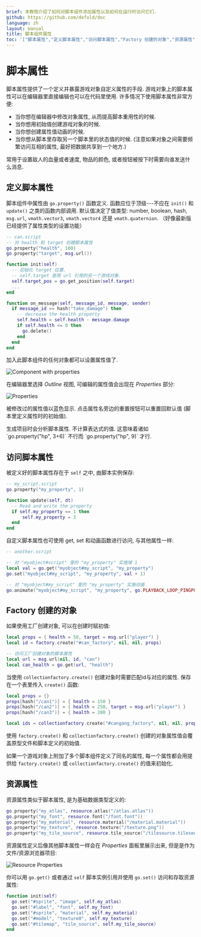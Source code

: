 ```yaml
---
brief: 本教程介绍了如何对脚本组件添加属性以及如何在运行时访问它们.
github: https://github.com/defold/doc
language: zh
layout: manual
title: 脚本组件属性
toc: '["脚本属性","定义脚本属性","访问脚本属性","Factory 创建的对象","资源属性"]'
---
```


# 脚本属性

脚本属性提供了一个定义并暴露游戏对象自定义属性的手段. 游戏对象上的脚本属性可以在编辑器里直接编辑也可以在代码里使用. 许多情况下使用脚本属性非常方便:

* 当你想在编辑器中修改对象属性, 从而提高脚本重用性的时候.
* 当你想用初始值创建游戏对象的时候.
* 当你想创建属性值动画的时候.
* 当你想从脚本里存取另一个脚本里的状态值的时候. (注意如果对象之间需要频繁访问互相的属性, 最好把数据共享到一个地方.)

常用于设置敌人的血量或者速度, 物品的颜色, 或者按钮被按下时需要向谁发送什么消息.

## 定义脚本属性

脚本组件中属性由 `go.property()` 函数定义. 函数应位于顶级---不应在 `init()` 和 `update()` 之类的函数内部调用. 默认值决定了值类型: number, boolean, hash, `msg.url`, `vmath.vector3`, `vmath.vector4` 还是 `vmath.quaternion`. （好像最新版已经提供了属性类型的设置功能）

```lua
-- can.script
-- 对 health 和 target 创建脚本属性
go.property("health", 100)
go.property("target", msg.url())

function init(self)
  -- 初始化 target 位置.
  -- self.target 是用 url 引用的另一个游戏对象.
  self.target_pos = go.get_position(self.target)
  ...
end

function on_message(self, message_id, message, sender)
  if message_id == hash("take_damage") then
    -- decrease the health property
    self.health = self.health - message.damage
    if self.health <= 0 then
      go.delete()
    end
  end
end
```

加入此脚本组件的任何对象都可以设置属性值了.

![Component with properties](/manuals/images/script-properties/component.png)

在编辑器里选择 *Outline* 视图,  可编辑的属性值会出现在 *Properties* 部分:

![Properties](/manuals/images/script-properties/properties.png)

被修改过的属性值以蓝色显示. 点击属性名旁边的重置按钮可以重置回默认值 (脚本里定义属性时的初始值).

<div class='important' markdown='1'>
生成项目时会分析脚本属性. 不计算表达式的值. 这意味着诸如 `go.property("hp", 3+6)` 不行而 `go.property("hp", 9)` 才行.
</div>

## 访问脚本属性

被定义好的脚本属性存在于 `self` 之中, 由脚本实例保存:

```lua
-- my_script.script
go.property("my_property", 1)

function update(self, dt)
  -- Read and write the property
  if self.my_property == 1 then
      self.my_property = 3
  end
end
```

自定义脚本属性也可使用 get, set 和动画函数进行访问, 与其他属性一样:

```lua
-- another.script

-- 对 "myobject#script" 里的 "my_property" 实施增 1
local val = go.get("myobject#my_script", "my_property")
go.set("myobject#my_script", "my_property", val + 1)

-- 对 "myobject#my_script" 里的 "my_property" 实施动画
go.animate("myobject#my_script", "my_property", go.PLAYBACK_LOOP_PINGPONG, 100, go.EASING_LINEAR, 2.0)
```

## Factory 创建的对象

如果使用工厂创建对象, 可以在创建时赋初值:

```lua
local props = { health = 50, target = msg.url("player") }
local id = factory.create("#can_factory", nil, nil, props)

-- 访问工厂创建对象的脚本属性
local url = msg.url(nil, id, "can")
local can_health = go.get(url, "health")
```

当使用 `collectionfactory.create()` 创建对象时需要匹配id与对应的属性. 保存在一个表里传入 `create()` 函数:

```lua
local props = {}
props[hash("/can1")] = { health = 150 }
props[hash("/can2")] = { health = 250, target = msg.url("player") }
props[hash("/can3")] = { health = 200 }

local ids = collectionfactory.create("#cangang_factory", nil, nil, props)
```

使用 `factory.create()` 和 `collectionfactory.create()` 创建的对象属性值会覆盖原型文件和脚本定义的初始值.

如果一个游戏对象上附加了多个脚本组件定义了同名的属性, 每一个属性都会用提供给 `factory.create()` 或 `collectionfactory.create()` 的值来初始化.


## 资源属性

资源属性类似于脚本属性, 是为基础数据类型定义的:

```lua
go.property("my_atlas", resource.atlas("/atlas.atlas"))
go.property("my_font", resource.font("/font.font"))
go.property("my_material", resource.material("/material.material"))
go.property("my_texture", resource.texture("/texture.png"))
go.property("my_tile_source", resource.tile_source("/tilesource.tilesource"))
```

资源属性定义后像其他脚本属性一样会在 *Properties* 面板里展示出来, 但是是作为文件/资源浏览器项目:

![Resource Properties](/manuals/images/script-properties/resource-properties.png)

你可以用 `go.get()` 或者通过 `self` 脚本实例引用并使用 `go.set()` 访问和存取资源属性:

```lua
function init(self)
  go.set("#sprite", "image", self.my_atlas)
  go.set("#label", "font", self.my_font)
  go.set("#sprite", "material", self.my_material)
  go.set("#model", "texture0", self.my_texture)
  go.set("#tilemap", "tile_source", self.my_tile_source)
end
```
